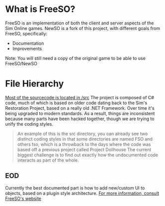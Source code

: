 # What is FreeSO?
FreeSO is an implementation of both the client and server aspects of the Sim Online games.
NewSO is a fork of this project, with different goals from FreeSO, specifically:

* Documentation
* Improvements

Note: You will still need a copy of the original game to be able to use FreeSO/NewSO

# File Hierarchy
[Most of the sourcecode is located in /src](../src)
The project is composed of C# code, much of which is based on older code dating back to the Sim's Restoration Project, based on a really old .NET Framework. Over time it's being upgraded to modern standards.
As a result, things are inconsistent because many parts have been hacked together, though we are trying to unify the coding styles.
> An example of this is the src directory, you can already see two distinct coding styles in that some directories are named FSO and others tso, which is a throwback to the days where the code was based off a previous project called Project Dollhouse
The current biggest challenge is to find out exactly how the undocumented code interacts as part of the whole.

## EOD
Currently the best documented part is how to add new/custom UI to objects, based on a plugin style architecture. [For more information, consult FreeSO's website](http://freeso.org/custom-eod-guide/)

